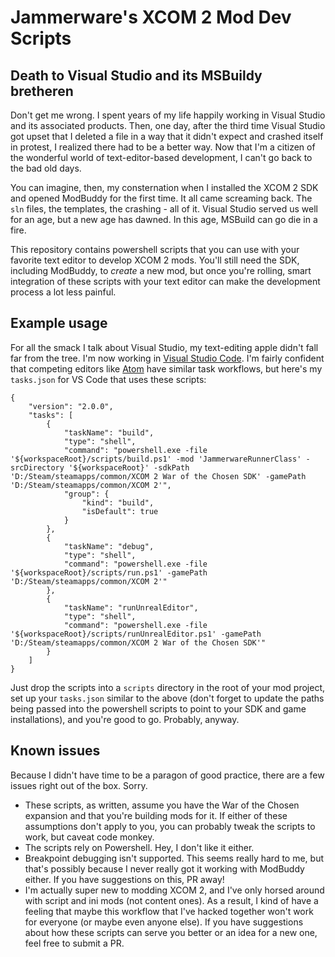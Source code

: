 # Jammerware's XCOM 2 Mod Dev Scripts

## Death to Visual Studio and its MSBuildy bretheren
Don't get me wrong. I spent years of my life happily working in Visual Studio and its associated products. Then, one day, after the third time Visual Studio got upset that I deleted a file in a way that it didn't expect and crashed itself in protest, I realized there had to be a better way. Now that I'm a citizen of the wonderful world of text-editor-based development, I can't go back to the bad old days.

You can imagine, then, my consternation when I installed the XCOM 2 SDK and opened ModBuddy for the first time. It all came screaming back. The `sln` files, the templates, the crashing - all of it. Visual Studio served us well for an age, but a new age has dawned. In this age, MSBuild can go die in a fire.

This repository contains powershell scripts that you can use with your favorite text editor to develop XCOM 2 mods. You'll still need the SDK, including ModBuddy, to _create_ a new mod, but once you're rolling, smart integration of these scripts with your text editor can make the development process a lot less painful.

## Example usage
For all the smack I talk about Visual Studio, my text-editing apple didn't fall far from the tree. I'm now working in [Visual Studio Code](https://code.visualstudio.com/). I'm fairly confident that competing editors like [Atom](https://atom.io/) have similar task workflows, but here's my `tasks.json` for VS Code that uses these scripts:

```
{
    "version": "2.0.0",
    "tasks": [
        {
            "taskName": "build",
            "type": "shell",
            "command": "powershell.exe -file '${workspaceRoot}/scripts/build.ps1' -mod 'JammerwareRunnerClass' -srcDirectory '${workspaceRoot}' -sdkPath 'D:/Steam/steamapps/common/XCOM 2 War of the Chosen SDK' -gamePath 'D:/Steam/steamapps/common/XCOM 2'",
            "group": {
                "kind": "build",
                "isDefault": true
            }
        },
        {
            "taskName": "debug",
            "type": "shell",
            "command": "powershell.exe -file '${workspaceRoot}/scripts/run.ps1' -gamePath 'D:/Steam/steamapps/common/XCOM 2'"
        },
        {
            "taskName": "runUnrealEditor",
            "type": "shell",
            "command": "powershell.exe -file '${workspaceRoot}/scripts/runUnrealEditor.ps1' -gamePath 'D:/Steam/steamapps/common/XCOM 2 War of the Chosen SDK'"
        }
    ]
}
```

Just drop the scripts into a `scripts` directory in the root of your mod project, set up your `tasks.json` similar to the above (don't forget to update the paths being passed into the powershell scripts to point to your SDK and game installations), and you're good to go. Probably, anyway.

## Known issues
Because I didn't have time to be a paragon of good practice, there are a few issues right out of the box. Sorry.

- These scripts, as written, assume you have the War of the Chosen expansion and that you're building mods for it. If either of these assumptions don't apply to you, you can probably tweak the scripts to work, but caveat code monkey.
- The scripts rely on Powershell. Hey, I don't like it either.
- Breakpoint debugging isn't supported. This seems really hard to me, but that's possibly because I never really got it working with ModBuddy either. If you have suggestions on this, PR away!
- I'm actually super new to modding XCOM 2, and I've only horsed around with script and ini mods (not content ones). As a result, I kind of have a feeling that maybe this workflow that I've hacked together won't work for everyone (or maybe even anyone else). If you have suggestions about how these scripts can serve you better or an idea for a new one, feel free to submit a PR.